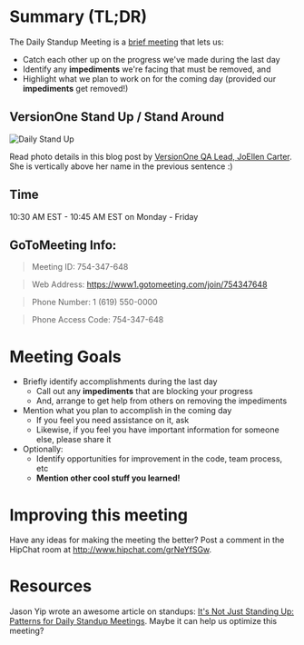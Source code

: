 # Summary (TL;DR)

The Daily Standup Meeting is a [brief meeting](http://martinfowler.com/articles/itsNotJustStandingUp.html) that lets us:

* Catch each other up on the progress we've made during the last day
* Identify any **impediments** we're facing that must be removed, and 
* Highlight what we plan to work on for the coming day (provided our **impediments** get removed!)

## VersionOne Stand Up / Stand Around

![Daily Stand Up](http://blogs.versionone.com/agile_management/wp-content/uploads/sites/3/2013/04/Daily-Standup-Landing-page21.jpg)

Read photo details in this blog post by [VersionOne QA Lead, JoEllen Carter](http://blogs.versionone.com/agile_management/2013/04/30/standup-or-standaround/). She is vertically above her name in the previous sentence :)

## Time

10:30 AM EST - 10:45 AM EST on Monday - Friday

## GoToMeeting Info:

> Meeting ID: 754-347-648 

> Web Address: https://www1.gotomeeting.com/join/754347648

> Phone Number: 1 (619) 550-0000

> Phone Access Code: 754-347-648

# Meeting Goals

* Briefly identify accomplishments during the last day
    * Call out any **impediments** that are blocking your progress
    * And, arrange to get help from others on removing the impediments
* Mention what you plan to accomplish in the coming day
    * If you feel you need assistance on it, ask
    * Likewise, if you feel you have important information for someone else, please share it
* Optionally:
    * Identify opportunities for improvement in the code, team process, etc
    * **Mention other cool stuff you learned!**


# Improving this meeting

Have any ideas for making the meeting the better? Post a comment in the HipChat room at http://www.hipchat.com/grNeYfSGw.

# Resources

Jason Yip wrote an awesome article on standups: [It's Not Just Standing Up: Patterns for Daily Standup Meetings](http://martinfowler.com/articles/itsNotJustStandingUp.html). Maybe it can help us optimize this meeting?
